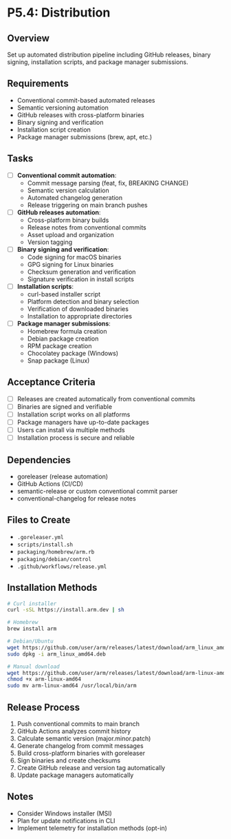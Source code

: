 # P5.4: Distribution

## Overview
Set up automated distribution pipeline including GitHub releases, binary signing, installation scripts, and package manager submissions.

## Requirements
- Conventional commit-based automated releases
- Semantic versioning automation
- GitHub releases with cross-platform binaries
- Binary signing and verification
- Installation script creation
- Package manager submissions (brew, apt, etc.)

## Tasks
- [ ] **Conventional commit automation**:
  - Commit message parsing (feat, fix, BREAKING CHANGE)
  - Semantic version calculation
  - Automated changelog generation
  - Release triggering on main branch pushes
- [ ] **GitHub releases automation**:
  - Cross-platform binary builds
  - Release notes from conventional commits
  - Asset upload and organization
  - Version tagging
- [ ] **Binary signing and verification**:
  - Code signing for macOS binaries
  - GPG signing for Linux binaries
  - Checksum generation and verification
  - Signature verification in install scripts
- [ ] **Installation scripts**:
  - curl-based installer script
  - Platform detection and binary selection
  - Verification of downloaded binaries
  - Installation to appropriate directories
- [ ] **Package manager submissions**:
  - Homebrew formula creation
  - Debian package creation
  - RPM package creation
  - Chocolatey package (Windows)
  - Snap package (Linux)

## Acceptance Criteria
- [ ] Releases are created automatically from conventional commits
- [ ] Binaries are signed and verifiable
- [ ] Installation script works on all platforms
- [ ] Package managers have up-to-date packages
- [ ] Users can install via multiple methods
- [ ] Installation process is secure and reliable

## Dependencies
- goreleaser (release automation)
- GitHub Actions (CI/CD)
- semantic-release or custom conventional commit parser
- conventional-changelog for release notes

## Files to Create
- `.goreleaser.yml`
- `scripts/install.sh`
- `packaging/homebrew/arm.rb`
- `packaging/debian/control`
- `.github/workflows/release.yml`

## Installation Methods
```bash
# Curl installer
curl -sSL https://install.arm.dev | sh

# Homebrew
brew install arm

# Debian/Ubuntu
wget https://github.com/user/arm/releases/latest/download/arm_linux_amd64.deb
sudo dpkg -i arm_linux_amd64.deb

# Manual download
wget https://github.com/user/arm/releases/latest/download/arm-linux-amd64
chmod +x arm-linux-amd64
sudo mv arm-linux-amd64 /usr/local/bin/arm
```

## Release Process
1. Push conventional commits to main branch
2. GitHub Actions analyzes commit history
3. Calculate semantic version (major.minor.patch)
4. Generate changelog from commit messages
5. Build cross-platform binaries with goreleaser
6. Sign binaries and create checksums
7. Create GitHub release and version tag automatically
8. Update package managers automatically

## Notes
- Consider Windows installer (MSI)
- Plan for update notifications in CLI
- Implement telemetry for installation methods (opt-in)
